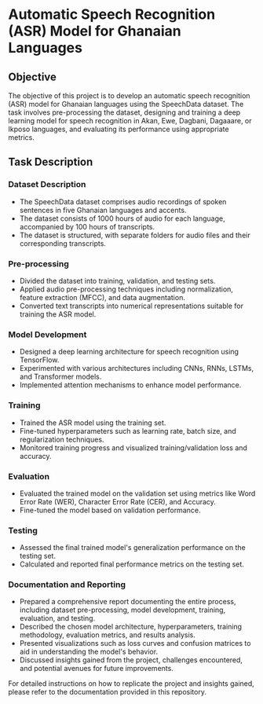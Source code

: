 # Automatic Speech Recognition (ASR) Model for Ghanaian Languages
## Objective
The objective of this project is to develop an automatic speech recognition (ASR) model for Ghanaian languages using the SpeechData dataset. The task involves pre-processing the dataset, designing and training a deep learning model for speech recognition in Akan, Ewe, Dagbani, Dagaaare, or Ikposo languages, and evaluating its performance using appropriate metrics.

## Task Description

### Dataset Description
- The SpeechData dataset comprises audio recordings of spoken sentences in five Ghanaian languages and accents.
- The dataset consists of 1000 hours of audio for each language, accompanied by 100 hours of transcripts.
- The dataset is structured, with separate folders for audio files and their corresponding transcripts.

### Pre-processing
- Divided the dataset into training, validation, and testing sets.
- Applied audio pre-processing techniques including normalization, feature extraction (MFCC), and data augmentation.
- Converted text transcripts into numerical representations suitable for training the ASR model.

### Model Development
- Designed a deep learning architecture for speech recognition using TensorFlow.
- Experimented with various architectures including CNNs, RNNs, LSTMs, and Transformer models.
- Implemented attention mechanisms to enhance model performance.

### Training
- Trained the ASR model using the training set.
- Fine-tuned hyperparameters such as learning rate, batch size, and regularization techniques.
- Monitored training progress and visualized training/validation loss and accuracy.

### Evaluation
- Evaluated the trained model on the validation set using metrics like Word Error Rate (WER), Character Error Rate (CER), and Accuracy.
- Fine-tuned the model based on validation performance.

### Testing
- Assessed the final trained model's generalization performance on the testing set.
- Calculated and reported final performance metrics on the testing set.

### Documentation and Reporting
- Prepared a comprehensive report documenting the entire process, including dataset pre-processing, model development, training, evaluation, and testing.
- Described the chosen model architecture, hyperparameters, training methodology, evaluation metrics, and results analysis.
- Presented visualizations such as loss curves and confusion matrices to aid in understanding the model's behavior.
- Discussed insights gained from the project, challenges encountered, and potential avenues for future improvements.

For detailed instructions on how to replicate the project and insights gained, please refer to the documentation provided in this repository.
